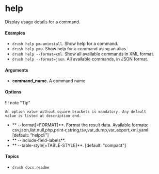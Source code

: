 # help

Display usage details for a command.

#### Examples

- <code>drush help pm-uninstall</code>. Show help for a command.
- <code>drush help pmu</code>. Show help for a command using an alias.
- <code>drush help --format=xml</code>. Show all available commands in XML format.
- <code>drush help --format=json</code>. All available commands, in JSON format.

#### Arguments

- **command_name**. A command name

#### Options

!!! note "Tip"

    An option value without square brackets is mandatory. Any default value is listed at description end.

- ** --format[=FORMAT]**. Format the result data. Available formats: csv,json,list,null,php,print-r,string,tsv,var_dump,var_export,xml,yaml [default: "helpcli"]
- ** --include-field-labels**. 
- ** --table-style[=TABLE-STYLE]**.  [default: "compact"]

#### Topics

- `drush docs:readme`

